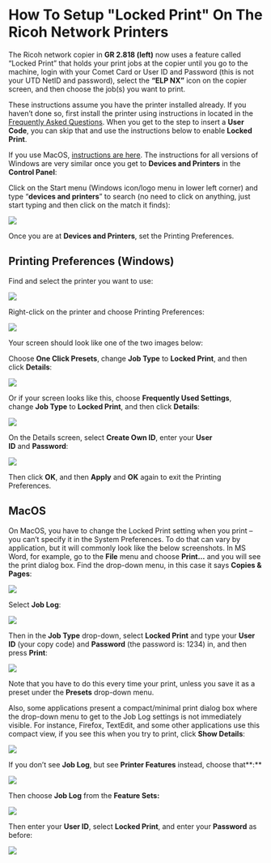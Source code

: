 How To Setup "Locked Print" On The Ricoh Network Printers
========================================================

The Ricoh network copier in **GR 2.818 (left)** now uses a feature called “Locked Print” that holds your print jobs at the copier until you go to the machine, login with your Comet Card or User ID and Password (this is not your UTD NetID and password), select the **“ELP NX”** icon on the copier screen, and then choose the job(s) you want to print.

These instructions assume you have the printer installed already. If you haven’t done so, first install the printer using instructions in located in the [Frequently Asked Questions](../faq.html). When you get to the step to insert a **User Code**, you can skip that and use the instructions below to enable **Locked Print**.

If you use MacOS, [instructions are here](#macos). The instructions for all versions of Windows are very similar once you get to **Devices and Printers** in the **Control Panel**:

Click on the Start menu (Windows icon/logo menu in lower left corner) and type “**devices and printers**” to search (no need to click on anything, just start typing and then click on the match it finds):

![](/images/faq/win10-devices-and-printers.png)

Once you are at **Devices and Printers**, set the Printing Preferences.

Printing Preferences (Windows)
------------------------------

Find and select the printer you want to use:

![](/images/faq/lockedprint/Win10-5.png)

Right-click on the printer and choose Printing Preferences:

![](/images/faq/lockedprint/Win10-6.png)

Your screen should look like one of the two images below:

Choose **One Click Presets**, change **Job Type** to **Locked Print**, and then click **Details**:

![](/images/faq/lockedprint/Win10-7.png)

Or if your screen looks like this, choose **Frequently Used Settings**, change **Job Type** to **Locked Print**, and then click **Details**:

![](/images/faq/lockedprint/Win10-7b.png)

On the Details screen, select **Create Own ID**, enter your **User ID** and **Password**:

![](/images/faq/lockedprint/Win10-8.png)

Then click **OK**, and then **Apply** and **OK** again to exit the Printing Preferences.

MacOS
-----

On MacOS, you have to change the Locked Print setting when you print – you can’t specify it in the System Preferences. To do that can vary by application, but it will commonly look like the below screenshots. In MS Word, for example, go to the **File** menu and choose **Print…** and you will see the print dialog box. Find the drop-down menu, in this case it says **Copies & Pages**:

![](/images/faq/Mac%20Ricoh%20Printing%20Step%201.png)

Select **Job Log**:

![](/images/faq/Mac%20Ricoh%20Printing%20Step%202.png)

Then in the **Job Type** drop-down, select **Locked Print** and type your **User ID** (your copy code) and **Password** (the password is: 1234) in, and then press **Print**:

![](/images/faq/lockedprint/macos-1.png)

Note that you have to do this every time your print, unless you save it as a preset under the **Presets** drop-down menu.

Also, some applications present a compact/minimal print dialog box where the drop-down menu to get to the Job Log settings is not immediately visible. For instance, Firefox, TextEdit, and some other applications use this compact view, if you see this when you try to print, click **Show Details**:

![](/images/faq/Mac%20Ricoh%20Printing%20Step%204.png)

If you don’t see **Job Log**, but see **Printer Features** instead, choose that**:**

![](/images/faq/lockedprint/macos-2.png)

Then choose **Job Log** from the **Feature Sets:**

![](/images/faq/lockedprint/macos-3.png)

Then enter your **User ID**, select **Locked Print**, and enter your **Password** as before:

![](/images/faq/lockedprint/macos-4.png)